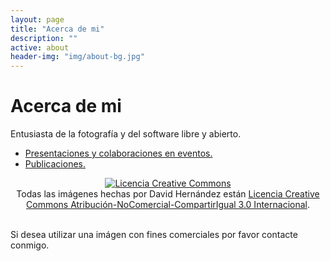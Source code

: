 ```yaml
---
layout: page
title: "Acerca de mi"
description: ""
active: about
header-img: "img/about-bg.jpg"
---
```


# Acerca de mi

Entusiasta de la fotografía y del software libre y abierto.

* [Presentaciones y colaboraciones en eventos.](/charlas/index.html)
* [Publicaciones.](/pubs/index.html)

<p align="center">
<a rel="license" href="http://creativecommons.org/licenses/by-nc-sa/3.0/"><img alt="Licencia Creative Commons" style="border-width:0" src="https://i.creativecommons.org/l/by-nc-sa/3.0/80x15.png" /></a><br />Todas las imágenes hechas por David Hernández están <a rel="license" href="http://creativecommons.org/licenses/by-nc-sa/3.0/">Licencia Creative Commons Atribución-NoComercial-CompartirIgual 3.0 Internacional</a>.
</p>
<br>
Si desea utilizar una imágen con fines comerciales por favor contacte conmigo.
<br><br>
